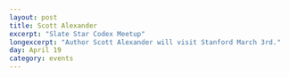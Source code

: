 ```yaml
---
layout: post
title: Scott Alexander
excerpt: "Slate Star Codex Meetup"
longexcerpt: "Author Scott Alexander will visit Stanford March 3rd."
day: April 19
category: events
---
```

